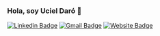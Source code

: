 ### Hola, soy Uciel Daró 👋

[![Linkedin Badge](https://img.shields.io/badge/-Uciel-blue?style=flat&logo=Linkedin&logoColor=white&link=https://www.linkedin.com/in/uciel-daró-12a568223/)](https://www.linkedin.com/in/uciel-daró-12a568223/)
[![Gmail Badge](https://img.shields.io/badge/-ucielprogramador21-c14438?style=flat&logo=Gmail&logoColor=white&link=mailto:ucielprogramador21@gmail.com)](mailto:ucielprogramador21@gmail.com)
[![Website Badge](https://img.shields.io/badge/-jessicalim.me-ffff00?style=flat&logo=Google-Chrome&logoColor=black&link=https://jessicalim.me)](https://jessicalim.me)
